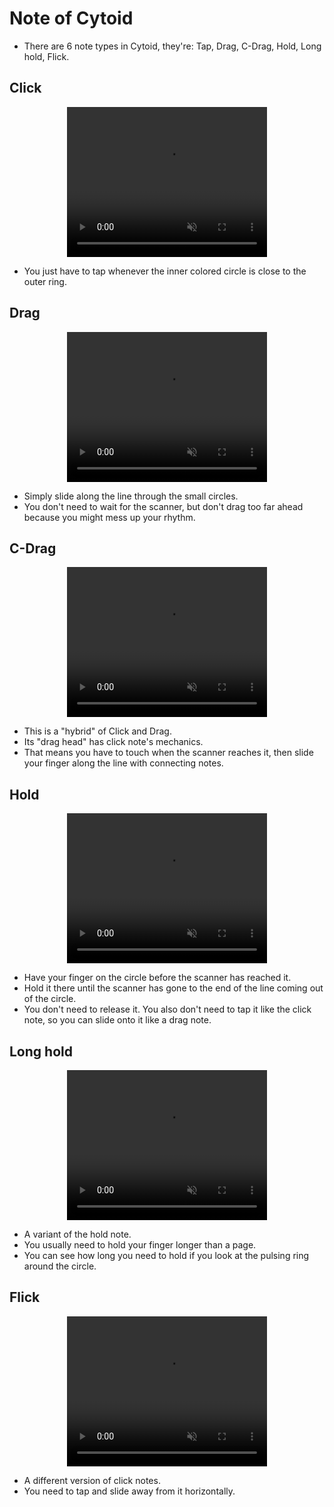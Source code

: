 # Note of Cytoid

- There are 6 note types in Cytoid, they're: Tap, Drag, C-Drag, Hold, Long hold, Flick.

## Click

<center>
<video width="320" height="240" autoplay muted loop>
  <source src="./_source_note.md/click.mp4" type="video/mp4">
Your browser does not support the video tag.
</video>
</center>

- You just have to tap whenever the inner colored circle is close to the outer ring.

## Drag

<center>
  <video width="320" height="240" autoplay muted loop>
    <source src="./_source_note.md/drag.mp4" type="video/mp4">
    Your browser does not support the video tag.
  </video>
</center>

- Simply slide along the line through the small circles.
- You don't need to wait for the scanner, but don't drag too far ahead because you might mess up your rhythm.

## C-Drag

<center>
  <video width="320" height="240" autoplay muted loop>
    <source src="./_source_note.md/c-drag.mp4" type="video/mp4">
    Your browser does not support the video tag.
  </video>
</center>

- This is a "hybrid" of Click and Drag.
- Its "drag head" has click note's mechanics.
- That means you have to touch when the scanner reaches it, then slide your finger along the line with connecting notes.

## Hold

<center>
  <video width="320" height="240" autoplay muted loop>
    <source src="./_source_note.md/hold.mp4" type="video/mp4">
    Your browser does not support the video tag.
  </video>
</center>

- Have your finger on the circle before the scanner has reached it.
- Hold it there until the scanner has gone to the end of the line coming out of the circle.
- You don't need to release it. You also don't need to tap it like the click note, so you can slide onto it like a drag note.

## Long hold

<center>
  <video width="320" height="240" autoplay muted loop>
    <source src="./_source_note.md/long_hold.mp4" type="video/mp4">
    Your browser does not support the video tag.
  </video>
</center>

- A variant of the hold note.
- You usually need to hold your finger longer than a page.
- You can see how long you need to hold if you look at the pulsing ring around the circle.

## Flick

<center>
  <video width="320" height="240" autoplay muted loop>
    <source src="./_source_note.md/flick.mp4" type="video/mp4">
    Your browser does not support the video tag.
  </video>
</center>

- A different version of click notes.
- You need to tap and slide away from it horizontally.
